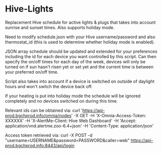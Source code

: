 # Hive-Lights
Replacement Hive schedule for active lights &amp; plugs that takes into account sunrise and sunset times. Also supports holiday mode. 

Need to modify schedule.json with your Hive username/password and also thermostat_id (this is used to determine whether holiday mode is enabled).

JSON array schedule should be updated and extended for your preferences including the id for each device you want controlled by this script. Can then specify the on/off times for each day of the week, devices will only be turned on if sun hasn't risen yet or set yet and the current time is between your preferred on/off time.

Script also takes into account if a device is switched on outside of daylight hours and won't switch the device back off.

If your heating is put into holiday mode the schedule will be ignored completely and no devices switched on during this time.

Relevant ids can be obtained via: curl 'https://api-prod.bgchprod.info/omnia/nodes' -X GET -H 'X-Omnia-Access-Token: XXXXXX' -H 'X-AlertMe-Client: Hive Web Dashboard' -H 'Accept: application/vnd.alertme.zoo-6.4+json' -H 'Content-Type: application/json'

Access token retrieved via: curl -X POST -d "username=USERNAME&password=PASSWORD&caller=web" https://api-prod.bgchprod.info:8443/api/login